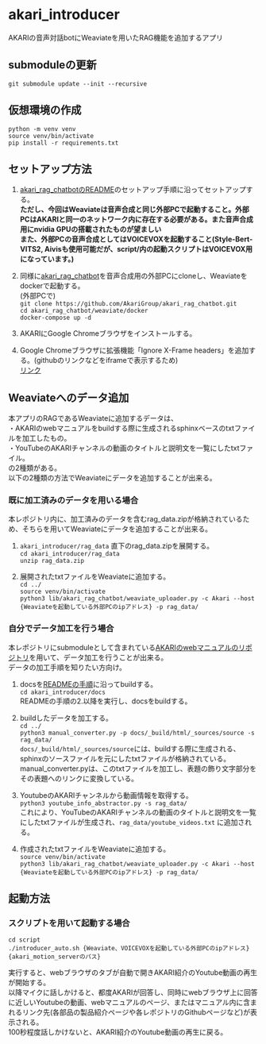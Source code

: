 # akari_introducer

AKARIの音声対話botにWeaviateを用いたRAG機能を追加するアプリ

## submoduleの更新
`git submodule update --init --recursive`  

## 仮想環境の作成
`python -m venv venv`  
`source venv/bin/activate`  
`pip install -r requirements.txt`  

## セットアップ方法
1. [akari_rag_chatbotのREADME](https://github.com/AkariGroup/akari_rag_chatbot/blob/main/README.md)のセットアップ手順に沿ってセットアップする。  
  **ただし、今回はWeaviateは音声合成と同じ外部PCで起動すること。外部PCはAKARIと同一のネットワーク内に存在する必要がある。また音声合成用にnvidia GPUの搭載されたものが望ましい**  
  **また、外部PCの音声合成としてはVOICEVOXを起動すること(Style-Bert-VITS2, Aivisも使用可能だが、script/内の起動スクリプトはVOICEVOX用になっています。)**  

2. 同様に[akari_rag_chatbot](https://github.com/AkariGroup/akari_rag_chatbot)を音声合成用の外部PCにcloneし、Weaviateをdockerで起動する。  
(外部PCで)  
`git clone https://github.com/AkariGroup/akari_rag_chatbot.git`  
`cd akari_rag_chatbot/weaviate/docker`  
`docker-compose up -d`  

3. AKARIにGoogle Chromeブラウザをインストールする。

4. Google Chromeブラウザに拡張機能「Ignore X-Frame headers」を追加する。(githubのリンクなどをiframeで表示するため)  
[リンク](https://chrome.google.com/webstore/detail/ignore-x-frame-headers/gleekbfjekiniecknbkamfmkohkpodhe?pli=1)  

## Weaviateへのデータ追加
本アプリのRAGであるWeaviateに追加するデータは、  
・AKARIのwebマニュアルをbuildする際に生成されるsphinxベースのtxtファイルを加工したもの。  
・YouTubeのAKARIチャンネルの動画のタイトルと説明文を一覧にしたtxtファイル。  
の2種類がある。  
以下の2種類の方法でWeaviateにデータを追加することが出来る。  

### 既に加工済みのデータを用いる場合
本レポジトリ内に、加工済みのデータを含むrag_data.zipが格納されているため、そちらを用いてWeaviateにデータを追加することが出来る。
1. `akari_introducer/rag_data` 直下のrag_data.zipを展開する。  
  `cd akari_introducer/rag_data`  
  `unzip rag_data.zip`  

2. 展開されたtxtファイルをWeaviateに追加する。  
  `cd ../`  
  `source venv/bin/activate`  
  `python3 lib/akari_rag_chatbot/weaviate_uploader.py -c Akari --host {Weaviateを起動している外部PCのipアドレス} -p rag_data/`  

### 自分でデータ加工を行う場合
本レポジトリにsubmoduleとして含まれている[AKARIのwebマニュアルのリポジトリ](https://github.com/AkariGroup/docs.git)を用いて、データ加工を行うことが出来る。  
データの加工手順を知りたい方向け。  

1. docsを[READMEの手順](https://github.com/AkariGroup/docs/blob/main/README.md)に沿ってbuildする。  
  `cd akari_introducer/docs`  
  READMEの手順の2.以降を実行し、docsをbuildする。  

2. buildしたデータを加工する。  
  `cd ../`  
  `python3 manual_converter.py -p docs/_build/html/_sources/source -s rag_data/`  
  `docs/_build/html/_sources/source`には、buildする際に生成される、sphinxのソースファイルを元にしたtxtファイルが格納されている。  
  manual_converter.pyは、このtxtファイルを加工し、表題の飾り文字部分をその表題へのリンクに変換している。  

3. YoutubeのAKARIチャンネルから動画情報を取得する。  
  `python3 youtube_info_abstractor.py -s rag_data/`  
  これにより、YouTubeのAKARIチャンネルの動画のタイトルと説明文を一覧にしたtxtファイルが生成され、`rag_data/youtube_videos.txt` に追加される。  

4. 作成されたtxtファイルをWeaviateに追加する。  
  `source venv/bin/activate`  
  `python3 lib/akari_rag_chatbot/weaviate_uploader.py -c Akari --host {Weaviateを起動している外部PCのipアドレス} -p rag_data/`

## 起動方法
### スクリプトを用いて起動する場合
`cd script`  
`./introducer_auto.sh {Weaviate、VOICEVOXを起動している外部PCのipアドレス} {akari_motion_serverのパス}`

実行すると、webブラウザのタブが自動で開きAKARI紹介のYoutube動画の再生が開始する。  
以降マイクに話しかけると、都度AKARIが回答し、同時にwebブラウザ上に回答に近しいYoutubeの動画、webマニュアルのページ、またはマニュアル内に含まれるリンク先(各部品の製品紹介ページや各レポジトリのGithubページなど)が表示される。  
100秒程度話しかけないと、AKARI紹介のYoutube動画の再生に戻る。  
